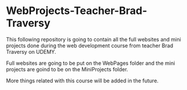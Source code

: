 # WebProjects-Teacher-Brad-Traversy
This following repository is going to contain all the full websites and mini projects done during the web development course from teacher Brad Traversy on UDEMY.

Full websites are going to be put on the WebPages folder and the mini projects are goind to be on the MiniProjects folder.

More things related with this course will be added in the future.
